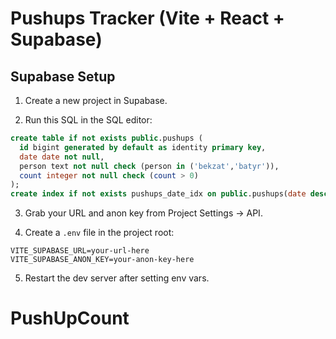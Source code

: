 # Pushups Tracker (Vite + React + Supabase)

## Supabase Setup

1. Create a new project in Supabase.

2. Run this SQL in the SQL editor:

```sql
create table if not exists public.pushups (
  id bigint generated by default as identity primary key,
  date date not null,
  person text not null check (person in ('bekzat','batyr')),
  count integer not null check (count > 0)
);
create index if not exists pushups_date_idx on public.pushups(date desc);
```

3. Grab your URL and anon key from Project Settings → API.

4. Create a `.env` file in the project root:

```
VITE_SUPABASE_URL=your-url-here
VITE_SUPABASE_ANON_KEY=your-anon-key-here
```

5. Restart the dev server after setting env vars.
# PushUpCount
